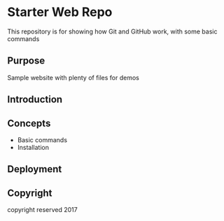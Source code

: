 # Starter Web Repo


This repository is for showing how Git and GitHub work, with some basic commands


## Purpose

Sample website with plenty of files for demos

## Introduction

## Concepts
   - Basic commands
   - Installation
   

## Deployment

## Copyright

copyright reserved 2017
